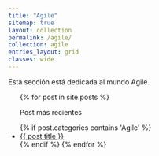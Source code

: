 ```yaml
---
title: "Agile"
sitemap: true
layout: collection
permalink: /agile/
collection: agile
entries_layout: grid
classes: wide
---
```


Esta sección está dedicada al mundo Agile.

<ul>
  {% for post in site.posts %}
  <p>Post más recientes</p>
    {% if post.categories contains 'Agile' %}
        <li><a href="{{ post.url }}">{{ post.title }}</a></li>
    {% endif %}
  {% endfor %}
</ul>